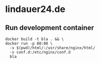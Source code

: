 # lindauer24.de

## Run development container
```
docker build -t bla . && \
docker run -p 80:80 \
  -v $(pwd)/html/:/usr/share/nginx/html/ 
  -v conf.d:/etc/nginx/conf.d
  bla
```
